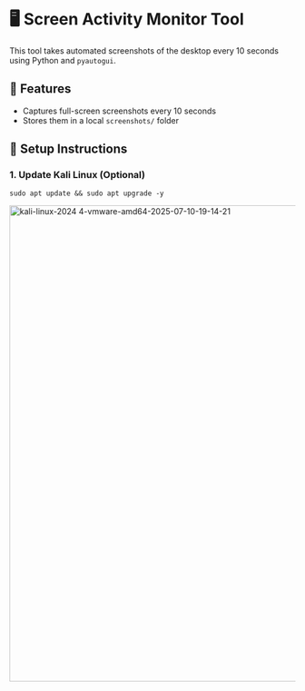 # 🖥️ Screen Activity Monitor Tool

This tool takes automated screenshots of the desktop every 10 seconds using Python and `pyautogui`.

## 📌 Features

- Captures full-screen screenshots every 10 seconds
- Stores them in a local `screenshots/` folder

## 🚀 Setup Instructions

### 1. Update Kali Linux (Optional)
```sudo apt update && sudo apt upgrade -y```

<img width="1592" height="839" alt="kali-linux-2024 4-vmware-amd64-2025-07-10-19-14-21" src="https://github.com/user-attachments/assets/a811e0b5-89c9-4db8-b1ef-3db1bca6e481" />



